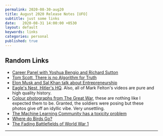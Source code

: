 ```yaml
---
permalink: 2020-08-30-aug20
title: August 2020 Release Notes [UFO]
subtitle: just some links
date:   2020-08-31 14:00:00 +0530
layout: default
keywords: links
categories: personal
published: true
---
```

## Random Links

* [Career Panel with Yoshua Bengio and Richard Sutton](https://www.youtube.com/watch?v=kL5GJag6Ipo)
* [Tom Scott, There is no Algorithm for Truth](https://www.youtube.com/watch?v=leX541Dr2rU)
* [Elon Musk and Sal Khan talk about Entrepreneurship](https://www.youtube.com/watch?v=vDwzmJpI4io)
* [Eagle's Nest, Hitler's HQ](https://www.youtube.com/watch?v=u7Yy-NG2o_A). Also, all of Mark Felton's videos are pure and high quality history.
* [Colour photographs from The Great War](https://rarehistoricalphotos.com/hans-hildenbrand-german-front-in-rare-color-photos-1914-1918/), these are nothing like I expected them to be. Granted, the soldiers were posing but these photos give off an idyllic vibe. Very unsettling.
* [The Machine Learning Community has a toxicity problem](https://www.reddit.com/r/MachineLearning/comments/hiv3vf/d_the_machine_learning_community_has_a_toxicity/)
* [Where do Birds Go?](https://xkcd.com/1434/)
* [The Fading Battlefields of World War 1](https://www.theatlantic.com/photo/2018/05/the-fading-battlefields-of-world-war-i/561353/)

---
